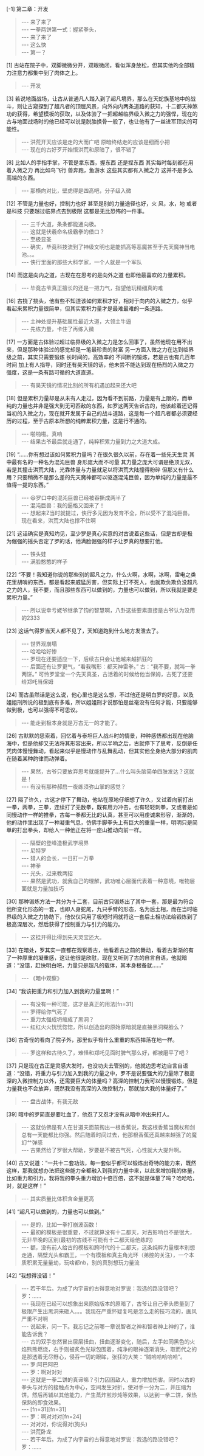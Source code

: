
[-1] 第二章：开发
>--- 来了来了<br>
>--- 一拳两饼第一式：握紧拳头，<br>
>--- 来了来了<br>
>--- 这么快<br>
>--- 第一？<br>

[1] 古站在院子中，双脚微微分开，双眼微闭，看似浑身放松，但其实他旳全部精力注意力都集中到了肉体之上。
>--- 开发<br>

[3] 若说地面战场，让古从普通凡人踏入到了超凡境界，那么在天蛇族基地中的战斗，则让古窥探到了超凡者的顶层风景，向外向内两条道路的获知，十二都天神煞功的获得，希望模板的获取，以及体验了一把超越临界级入微之力的强悍，现在的古与地面战场时的他已经可以说是脱胎换骨一般了，也让他有了一丝进军顶尖的可能性。
>--- 洪荒开天应该是走的大而广吧
原暗终结走的应该是细而小把<br>
>--- 现在的古好歹开始悟洪荒和原暗了，很不错了<br>

[8] 比如人的手指手掌，不管是拿东西，握东西 还是捏东西 其实每时每刻都在用着入微之力 再比如鸟飞行 兽奔跑，鱼游水 这些其实都有入微之力 这并不是多么高端的东西。
>--- 那横向对比，壁虎得是四高吧，分子级入微<br>

[12] 不管是力量也好，控制力也好 甚至是别的力量途径也好，火 风，水，地 或者是科技 只要越过临界点去到极限 这都是无比恐怖的一件事。
>--- 三千大道，条条都能通向极。<br>
>--- 这就是伏羲命名极霸拳的借口？<br>
>--- 至极显圣<br>
>--- 确实，毕竟科技流到了神级文明也是能抓高等恶魔甚至于先天魔神当电池。。。<br>
>--- 侠行里面的那些大科学家，一个人就是一个军队<br>

[14] 而这是向内之道，古现在在思考的是向外之道 也即他最喜欢的力量累积。
>--- 毕竟古爷真正擅长的还是一把力气，指望他玩精细真的难<br>

[16] 古挠了挠头，他有些不知道该如何累积才好，相对于向内的入微之力，似乎看起来累积力量很简单，但其实累积力量才是最难最难的一条道路。
>--- 主神处提升基础属性最近大道，大领主牛逼<br>
>--- 先练力量，卡住了再练入微<br>

[17] 一方面是古体验过超过临界级的入微之力是怎么回事了，虽然他现在用不出来，但是那种体验过的感觉却是一笔最珍贵的财富 另一方面入微之力在达到临界级之前，其实只需要锻炼 长时间的，高效率的 不间断的锻炼，若是古也有几百年时间 加上有人指导，同时还有昊天镜的话，他未尝不能达到现在杨烈的入微之力强度，这是一条有路可循的大道直道。
>--- 有昊天镜的情况比别的所有机遇加起来还大吧<br>

[18] 但是累积力量却是从未有人走过，因为看不到前路，力量是有上限的，而单纯的力量也并非是强大到无可匹敌的东西，如罗这两天告诉古的，他该趁着还记得当初的入微之力，现在就开发属于自己的战斗道路，这是每一个超凡者都必须要经历的过程，至于古原本所想的纯粹累积力量，这是行不通的。
>--- 啪啪啪。真响<br>
>--- 结果古爷最后就走通了，纯粹积累力量到力之大道大成。<br>

[19] “……你有想过该如何累积力量吗？在很久很久以前，存在着一些先天生灵 其中最有名的一种名为混沌巨兽 身形庞大而不可量 其力量之庞大可谓是绝顶无双，若是其撞击洪荒大陆，光靠体量与力量就足以将洪荒大陆撞得粉碎 但那又有什么用？只要稍微不是那么差的先天魔神都可以驱逐混沌巨兽，因为单纯的力量是最不值得一提的东西。”
>--- 😃罗口中的混沌巨兽已经被昋撕成两半了<br>
>--- 混沌巨兽：我的逼格又回来了！<br>
>--- 想起来Z当时就提过，侠行多元因为发育不全，所以受不了混沌巨兽。现在看来，洪荒大陆也撑不住啊<br>

[21] 这话确实是真知灼见，至少罗是真心实意的对古说着这些话，但是古却是极为倔强的摇头否定了罗的话，他满脸倔强的样子让罗真的想要打他。
>--- 铁头娃<br>
>--- 满脸憨憨的样子<br>

[22] “不要！我知道你说的那些别的超凡之力，什么火啊，水啊，冰啊，雷电之类花里胡哨的东西，都是看起来威猛厉害，但实际上打不死人，也就欺负欺负没超凡之力的人，我不要，而且那些东西可以做到的，力量也可以做到，所以我就是要走累积力量。”
>--- 所以说幸亏姥爷继承了钧的智慧啊，八卦这些要素直接是古爷认为没用的2333<br>

[23] 这话气得罗当天人都不见了，天知道跑到什么地方发泄去了。
>--- 世界观崩塌<br>
>--- 哈哈哈好惨<br>
>--- 罗现在还要适应一下，后续古只会让他越来越抓狂的<br>
>--- 后面还有让罗更气，“看我嘴形：都天神雷拳。”
古：“我不要，就叫一拳两饼。”
可怜罗堂堂一个先天真圣，古活着的时候给他当保姆，古死了还要给郑吒当保姆<br>

[24] 而古虽然话是这么说，他心里也是这么想，不过他还是明白罗的好意，以及姐姐刑所说的极到底有多难，所以姐姐刑才说那怕是丝毫没有任何才能，只要能够做到极，也可以强得不可思议。
>--- 能走到极本身就是万古无一的才能了。<br>

[26] 古默默的思索着，回忆着与泰坦巨人战斗时的情景，种种感悟都出现在他脑海中，但是他却又无法将其形容出来，所以半响之后，古就停下了思考，反倒是任凭肉体慢慢舞动，看起来似乎是慢动作与乱舞乱动，但其实他全身绝大部分的肌肉在随着某种韵律而动弹着。
>--- 果然，古爷只要放弃思考就能提升了…什么叫头脑简单四肢发达？这就是！<br>
>--- 有没有那种郝启一夜练须弥山掌的感觉？<br>

[27] 隔了许久，古这才停下了舞动，他站在原地仔细想了许久，又试着向前打出一拳，两拳，三拳，连续打了无数拳，既有用力冲击，也有轻轻刺拳，又或者是如同慢动作一样的推拳，古每一拳都无比的认真，甚至可以用虔诚来形容，渐渐的，他的动作里出现了一种凝重气息，仿佛手脚拳头上有巨大的重量一样，明明只是简单的打出拳头，却给人一种他正在将一座山推动向前一样。
>--- 隔壁的登峰造极武学境界<br>
>--- 尼特罗<br>
>--- 猎人的会长，一日打一万拳<br>
>--- 神拳<br>
>--- 光头，过来教两招<br>
>--- 果然是武功，就我自己的理解，武功唯心层面代表着一种意境，唯物层面就是力量加技巧<br>

[30] 那种锻炼方法一共分为十二套，目前古只锻炼出了其中一套，那是最为符合他所变化形态的一套，也即人身蛇尾，九只手臂的形态，名为后土相，而在当时临界级的入微之力协助下，他仅仅只用了极短时间就将这一套后土相功法给锻炼到了极高深层次，然后获得了控制重力与引力的能力。
>--- 这挂开得比得到先天灵宝还大。<br>

[33] 在暗处，罗其实一直都在观察着古，他看着古之前的舞动，看着古渐渐的有了一种厚重的凝重感，这让他很是欣慰，现在又听到了古的自言自语，他就暗道：“没错，赶快明白吧，力量只是超凡的载体，其本身根备就……”
>--- 《暗中观察》<br>

[34] “我该把重力和引力加入到我的力量里啊！”
>--- 有没有一种可能，这才是真正的用法[fn=31]<br>
>--- 罗得给你气死了<br>
>--- 重力太强成坍缩成了黑洞？<br>
>--- 红红火火恍恍惚惚，所以创造出的原始原暗就是直接黑洞糊脸么？<br>

[36] 古奇怪的看向了院子外，那里似乎有什么重重的东西摔落在地一样。
>--- 罗这样和古待久了，难怪和郑吒见面时脾气那么好，都被磨平了吧？<br>

[37] 只是现在古正是灵感大发时，也没功夫去管别的，他就边思考边自言自语道：“没错，将重力与引力加入到我的力量之中，罗不是说要强大的力量除了极高深的入微控制力以外，还需要巨大的体量吗？高深的控制力我可以慢慢锻炼，但是力量我也不会放弃，既然我没有高深的入微控制力，那就加大我的体量好了。”
>--- 盘古战体，有我无敌<br>

[39] 暗中的罗简直是要吐血了，他忍了又忍才没有从暗中冲出来打人。
>--- 这就仿佛是有人在甘道夫面前掏出一根香蕉说，我这根香蕉当魔杖和剑总有一天能都比你强。然后随着时间过去，他那根香蕉还真越来越强了的魔幻艹弹感<br>
>--- 古果然给了罗很大帮助，罗要是不被古气死，心性就大大提升啊。<br>

[40] 古又说道：“一共十二套功法，每一套似乎都可以锻炼出奇特的能力来，既然这样，那我就想办法把这些能力全都融入到我的力量中来，以此来增加我的体量，比如重力和引力，我将我的拳头重力增加十倍百倍，这不就是体量了吗？哈哈哈，对，就是这样！”
>--- 其实质量比体积含金量更高<br>

[41] “超凡可以做到的，力量也可以做到。”
>--- 是的，比如一拳打崩波函数！<br>
>--- 最初的模板是很重要，不过就算没有十二都天，对古影响也不是很大，无非早晚的区别(最初的古线不可能有十二都天给他练的)<br>
>--- 额，没有前人给古的模板和跨时代的十二都天，这条纯粹力量根本别想走通，隔壁光头和霸王，一个有模板和真主角光环（弟控的关注），一个本质积累无量量劫，玩啥都nb，别的真别想玩力量流<br>

[42] “我想得没错！”
>--- 若干年后。为成了内宇宙的古得意地对罗说：我选的路没错吧？罗：……<br>
>--- 我现在已经可以想象出来原始版本的原暗了，古爷让自己拳头质量到了极限产生出黑洞来砸人。。。我现在严重怀疑复吒是怎么走的技巧流的，画风严重不对啊<br>
>--- 说起来，问一下。我忘记之前哪一章说智者之神和智者神上神的了，谁能告诉我？<br>
>--- 古的双手忽然冒出层层扭曲，扭曲逐渐变化，随后，左手如同黑色的火焰熊熊燃烧，右手则被炙色光球包围着，纯净的眼神逐渐消失，取而代之的是那透着无尽野心，侵吞一切的眼眸，张狂的大笑：“贼哈哈哈哈哈”。<br>
>--- 罗:阿巴阿巴<br>
>--- 罗：啊对对对<br>
>--- 这就是一拳二饼的真谛嘛？引力囚困敌人，重力增加伤害。同时以古的拳头与对方的接触点为中心，空间发生对折，使对手一分为二，并压缩为饼。然后再辅以其他能力，产生蒸炸煎炒炖等效果，以达到一拳二饼，保热保熟的即食效果。<br>
>--- [fn=31][fn=31]<br>
>--- 罗：啊对对对[fn=24]<br>
>--- 对对对，你说得对(狗头)<br>
>--- 洪荒卧龙<br>
>--- 若干年后。为成了内宇宙的古得意地对罗说：我选的路没错吧？罗：……<br>
